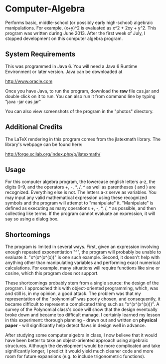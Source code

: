 Computer-Algebra
================

Performs basic, middle-school (or possibly early high-school) algebraic manipulations. For example, (x+y)^2 is evaluated as x^2 + 2xy + y^2. This program was written during June 2013. After the first week of July, I stopped development on this computer algebra program.

System Requirements
-----

This was programmed in Java 6. You will need a Java 6 Runtime Environment or later version. Java can be downloaded at 

http://www.oracle.com

Once you have Java, to run the program, download the **raw** file cas.jar and double click on it to run. You can also run it from command line by typing "java -jar cas.jar"

You can also view screenshots of the program in the "photos" directory.

Additional Credits
-----

The LaTeX rendering in this program comes from the jlatexmath library. The library's webpage can be found here:

http://forge.scilab.org/index.php/p/jlatexmath/

Usage
-----

For this computer algebra program, the lowercase english letters a-z, the digits 0-9, and the operators +, -, *, /, ^ as well as parentheses ( and ) are recognized. Everything else is not. The letters a-z serve as variables. You may input any valid mathematical expression using these recognized symbols and the program will attempt to "manipulate" it. "Manipulate" is defined as executing as many operations +, -, *, /, ^ as possible, and then collecting like terms. If the program cannot evaluate an expression, it will say so using a dialog box.

Shortcomings
-----

The program is limited in several ways. First, given an expression involving enough repeated exponentiation "^", the program will probably be unable to evaluate it. "x^(x^(x^(x))" is one such example. Second, it doesn't help with anything other than manipulating variables and performing exact numerical calculations. For example, many situations will require functions like sine or cosine, which this program does not support.

These shortcomings probably stem from a single source: the design of the program. I approached this with object-oriented programming, which, was and still is, in my opinion, a good attack. The problem was that my representation of the "polynomial" was poorly chosen, and consequently, it became difficult to represent a complicated thing such as "x^(x^(x^(x)))". A survey of the Polynomial class's code will show that the design eventually broke down and became too difficult manage. I certainly learned my lesson in this experiment: thorough planning - drawn out and written on **physical paper** - will significantly help detect flaws in design well in advance.

After studying some computer algebra in class, I now believe that it would have been better to take an object-oriented approach using algebraic structures. Although the development would be more complicated and take significantly longer, I predict it would yield much cleaner code and more room for future expansions (e.g. to include trigonometric functions). 
